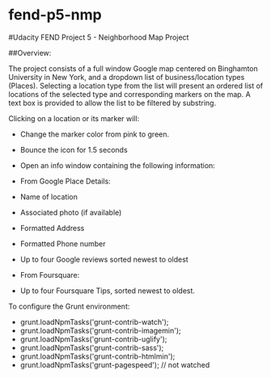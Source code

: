 # fend-p5-nmp
#Udacity FEND Project 5 - Neighborhood Map Project

##Overview:

The project consists of a full window Google map centered on Binghamton University in New York, and a dropdown list of business/location types (Places). Selecting a location type from the list will present an ordered list of locations of the selected type and corresponding markers on the map. A text box is provided to allow the list to be filtered by substring.

Clicking on a location or its marker will:

* Change the marker color from pink to green.
* Bounce the icon for 1.5 seconds
* Open an info window containing the following information:

* From Google Place Details:
 * Name of location
 * Associated photo (if available)
 * Formatted Address
 * Formatted Phone number
 * Up to four Google reviews sorted newest to oldest
* From Foursquare:
 * Up to four Foursquare Tips, sorted newest to oldest.


To configure the Grunt environment:
* grunt.loadNpmTasks('grunt-contrib-watch');
* grunt.loadNpmTasks('grunt-contrib-imagemin');
* grunt.loadNpmTasks('grunt-contrib-uglify');
* grunt.loadNpmTasks('grunt-contrib-sass');
* grunt.loadNpmTasks('grunt-contrib-htmlmin');
* grunt.loadNpmTasks('grunt-pagespeed'); // not watched
